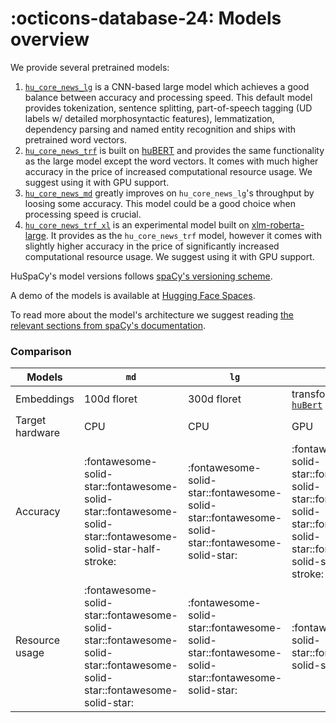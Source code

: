 # :octicons-database-24: Models overview

We provide several pretrained models:

1. [`hu_core_news_lg`](https://huggingface.co/huspacy/hu_core_news_lg) is a CNN-based large model which achieves a good
   balance between accuracy and processing speed. This default model provides tokenization, sentence splitting,
   part-of-speech tagging (UD labels w/ detailed morphosyntactic features), lemmatization, dependency parsing and named
   entity recognition and ships with pretrained word vectors.
2. [`hu_core_news_trf`](https://huggingface.co/huspacy/hu_core_news_trf) is built
   on [huBERT](https://huggingface.co/SZTAKI-HLT/hubert-base-cc) and provides the same functionality as the large model
   except the word vectors. It comes with much higher accuracy in the price of increased computational resource usage.
   We suggest using it with GPU support.
3. [`hu_core_news_md`](https://huggingface.co/huspacy/hu_core_news_md) greatly improves on `hu_core_news_lg`'s
   throughput by loosing some accuracy. This model could be a good choice when processing speed is crucial.
4. [`hu_core_news_trf_xl`](https://huggingface.co/huspacy/hu_core_news_trf) is an experimental model built
   on [xlm-roberta-large](https://huggingface.co/xlm-roberta-large). It provides as the `hu_core_news_trf` model,
   however it comes with slightly higher accuracy in the price of significantly increased computational resource usage.
   We suggest using it with GPU support.

HuSpaCy's model versions follows [spaCy's versioning scheme](https://spacy.io/models#model-versioning).

A demo of the models is available at [Hugging Face Spaces](https://huggingface.co/spaces/huspacy/demo).

To read more about the model's architecture we suggest
reading [the relevant sections from spaCy's documentation](https://spacy.io/models#design).

### Comparison

| Models          | `md`                                                                                                                     | `lg`                                                                                             | `trf`                                                                                                                                | `trf_xl`                                                                                                                 |
|-----------------|--------------------------------------------------------------------------------------------------------------------------|--------------------------------------------------------------------------------------------------|--------------------------------------------------------------------------------------------------------------------------------------|--------------------------------------------------------------------------------------------------------------------------|   
| Embeddings      | 100d floret                                                                                                              | 300d floret                                                                                      | transformer:<br/>[`huBert`](https://huggingface.co/SZTAKI-HLT/hubert-base-cc)                                                        | transformer:<br/>[`xlm-roberta-large`](https://huggingface.co/xlm-roberta-large)                                         |
| Target hardware | CPU                                                                                                                      | CPU                                                                                              | GPU                                                                                                                                  | GPU                                                                                                                      |
| Accuracy        | :fontawesome-solid-star::fontawesome-solid-star::fontawesome-solid-star::fontawesome-solid-star-half-stroke:             | :fontawesome-solid-star::fontawesome-solid-star::fontawesome-solid-star::fontawesome-solid-star: | :fontawesome-solid-star::fontawesome-solid-star::fontawesome-solid-star::fontawesome-solid-star::fontawesome-solid-star-half-stroke: | :fontawesome-solid-star::fontawesome-solid-star::fontawesome-solid-star::fontawesome-solid-star::fontawesome-solid-star: |
| Resource usage  | :fontawesome-solid-star::fontawesome-solid-star::fontawesome-solid-star::fontawesome-solid-star::fontawesome-solid-star: | :fontawesome-solid-star::fontawesome-solid-star::fontawesome-solid-star::fontawesome-solid-star: | :fontawesome-solid-star::fontawesome-solid-star:                                                                                     | :fontawesome-solid-star-half-stroke:                                                                                     |

